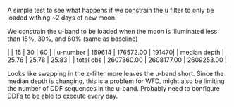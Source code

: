 
A simple test to see what happens if we constrain the u filter to only be loaded withing ~2 days of new moon.



We constrain the u-band to be loaded when the moon is illuminated less than 15%, 30%, and 60% (same as baseline)

|          |   15   |  30 | 60 |
| u-number |  169614 |  176572.00  | 191470|
| median depth |  25.76 |  25.78  |  25.83 |
| total obs |  2607360.00 |  2608177.00 |   2609253.00  |

Looks like swapping in the z-filter more leaves the u-band short. Since the median depth is changing, this is a problem for WFD, might also be limiting the number of DDF sequences in the u-band. Probably need to configure DDFs to be able to execute every day.

